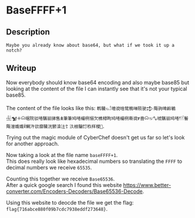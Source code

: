 # BaseFFFF+1

## Description
```
Maybe you already know about base64, but what if we took it up a notch?
```

## Writeup

Now everybody should know base64 encoding and also maybe base85 but looking at the content of the file I can instantly see that it's not your typical base85. <br/>

The content of the file looks like this: `鹎驣𔔠𓁯噫谠啥鹭鵧啴陨驶𒄠陬驹啤鹷鵴𓈠𒁯ꔠ𐙡啹院驳啳驨驲挮售𖠰筆筆鸠啳樶栵愵欠樵樳昫鸠啳樶栵嘶谠ꍥ啬𐙡𔕹𖥡唬驨驲鸠啳𒁹𓁵鬠陬潧㸍㸍ꍦ鱡汻欱靡驣洸鬰渰汢饣汣根騸饤杦样椶𠌸`. 

Trying out the magic module of CyberChef doesn't get us far so let's look for another approach. <br/>

Now taking a look at the file name `baseFFFF+1`. <br/>
This does really look like hexadecimal numbers so translating the `FFFF` to decimal numbers we receive `65535`.<br/>

Counting this together we receive `Base65536`. <br/>
After a quick google search I found this website https://www.better-converter.com/Encoders-Decoders/Base65536-Decode. <br/>

Using this website to deocde the file we get the flag: `flag{716abce880f09b7cdc7938eddf273648}`.

